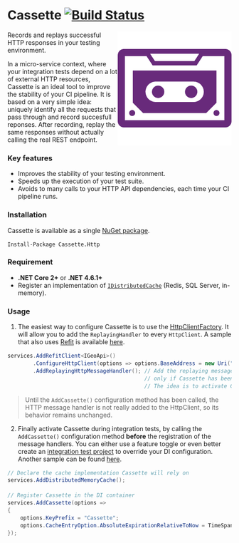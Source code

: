 # Cassette [![Build Status](https://lecaillon.visualstudio.com/Cassette-CI/_apis/build/status/Cassette-CI?branchName=master)](https://lecaillon.visualstudio.com/Cassette-CI/_build/latest?definitionId=6&branchName=master) 

<img align="right" width="256px" height="256px" src="https://raw.githubusercontent.com/lecaillon/Cassette/master/images/logo256.png">

Records and replays successful HTTP responses in your testing environment.

In a micro-service context, where your integration tests depend on a lot of external HTTP resources, Cassette is an ideal tool to improve the stability of your CI pipeline.
It is based on a very simple idea: uniquely identify all the requests that pass through and record succesfull reponses. After recording, replay the same responses without actually calling the real REST endpoint.

### Key features
- Improves the stability of your testing environment.
- Speeds up the execution of your test suite.
- Avoids to many calls to your HTTP API dependencies, each time your CI pipeline runs.

### Installation
Cassette is available as a single [NuGet package](https://www.nuget.org/packages/Cassette.Http).

```
Install-Package Cassette.Http
```

### Requirement
- **.NET Core 2+** or **.NET 4.6.1+**
- Register an implementation of [`IDistributedCache`](https://docs.microsoft.com/en-us/aspnet/core/performance/caching/distributed) (Redis, SQL Server, in-memory).

### Usage
1. The easiest way to configure Cassette is to use the [HttpClientFactory](https://docs.microsoft.com/en-us/dotnet/standard/microservices-architecture/implement-resilient-applications/use-httpclientfactory-to-implement-resilient-http-requests). It will allow you to add the `ReplayingHandler` to every `HttpClient`. A sample that also uses [Refit](https://github.com/reactiveui/refit) is available [here](https://github.com/lecaillon/Cassette/blob/master/samples/AspNetCore.HttpClientFactory.QuickStart/Startup.cs).

```c#
services.AddRefitClient<IGeoApi>()
        .ConfigureHttpClient(options => options.BaseAddress = new Uri("https://geo.api.gouv.fr"))
        .AddReplayingHttpMessageHandler(); // Add the replaying message handler for the the IGeoApi,
                                           // only if Cassette has been previously registered by calling AddCassette().
                                           // The idea is to activate Cassette only during the integration tests.
```

> Until the `AddCassette()` configuration method has been called, the HTTP message handler is not really added to the HttpClient, so its behavior remains unchanged.

2. Finally activate Cassette during integration tests, by calling the `AddCassette()` configuration method **before** the registration of the message handlers. You can either use a feature toggle or even better create an [integration test project](https://docs.microsoft.com/en-us/aspnet/core/test/integration-tests) to override your DI configuration. Another sample can be found [here](https://github.com/lecaillon/Cassette/blob/master/test/Cassette.Tests/CustomWebApplicationFactory.cs).

```c#
// Declare the cache implementation Cassette will rely on
services.AddDistributedMemoryCache();

// Register Cassette in the DI container
services.AddCassette(options =>
{
	options.KeyPrefix = "Cassette";
	options.CacheEntryOption.AbsoluteExpirationRelativeToNow = TimeSpan.FromHours(1);
});
```

